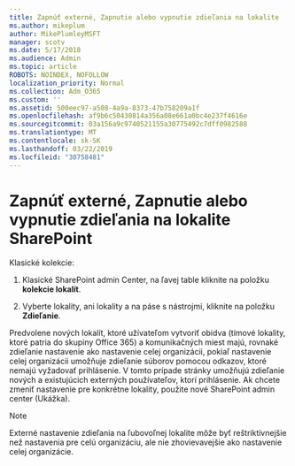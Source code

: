 ```yaml
---
title: Zapnúť externé, Zapnutie alebo vypnutie zdieľania na lokalite
ms.author: mikeplum
author: MikePlumleyMSFT
manager: scotv
ms.date: 5/17/2018
ms.audience: Admin
ms.topic: article
ROBOTS: NOINDEX, NOFOLLOW
localization_priority: Normal
ms.collection: Adm_O365
ms.custom: ''
ms.assetid: 500eec97-a508-4a9a-8373-47b758209a1f
ms.openlocfilehash: af9b6c50430814a356a08e661a0bc4e237f4616e
ms.sourcegitcommit: 03a156a9c9740521155a30775492c7dff0982588
ms.translationtype: MT
ms.contentlocale: sk-SK
ms.lasthandoff: 03/22/2019
ms.locfileid: "30758481"
---
```

# <a name="turn-external-sharing-on-or-off-for-a-sharepoint-site"></a>Zapnúť externé, Zapnutie alebo vypnutie zdieľania na lokalite SharePoint

Klasické kolekcie:
  
1. Klasické SharePoint admin Center, na ľavej table kliknite na položku **kolekcie lokalít**.
    
2. Vyberte lokality, ani lokality a na páse s nástrojmi, kliknite na položku **Zdieľanie**.
    
Predvolene nových lokalít, ktoré užívateľom vytvoriť obidva (tímové lokality, ktoré patria do skupiny Office 365) a komunikačných miest majú, rovnaké zdieľanie nastavenie ako nastavenie celej organizácii, pokiaľ nastavenie celej organizácii umožňuje zdieľanie súborov pomocou odkazov, ktoré nemajú vyžadovať prihlásenie. V tomto prípade stránky umožňujú zdieľanie nových a existujúcich externých používateľov, ktorí prihlásenie. Ak chcete zmeniť nastavenie pre konkrétne lokality, použite nové SharePoint admin center (Ukážka).
  
> [!NOTE]
> Externé nastavenie zdieľania na ľubovoľnej lokalite môže byť reštriktívnejšie než nastavenia pre celú organizáciu, ale nie zhovievavejšie ako nastavenie celej organizácie. 
  

